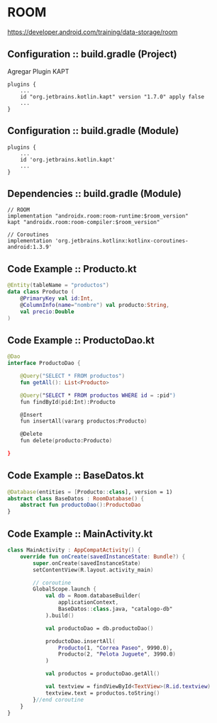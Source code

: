 # ROOM

https://developer.android.com/training/data-storage/room

## Configuration :: build.gradle (Project)

Agregar Plugin KAPT

```
plugins {
	...
    id "org.jetbrains.kotlin.kapt" version "1.7.0" apply false
    ...
}
```

## Configuration :: build.gradle (Module)

```
plugins {
	...
    id 'org.jetbrains.kotlin.kapt'
    ...
}
```

## Dependencies :: build.gradle (Module)

```
// ROOM
implementation "androidx.room:room-runtime:$room_version"
kapt "androidx.room:room-compiler:$room_version"

// Coroutines
implementation 'org.jetbrains.kotlinx:kotlinx-coroutines-android:1.3.9'
```

## Code Example :: Producto.kt 

```kotlin 
@Entity(tableName = "productos")
data class Producto (
    @PrimaryKey val id:Int,
    @ColumnInfo(name="nombre") val producto:String,
    val precio:Double
)
```

## Code Example :: ProductoDao.kt 

```kotlin 
@Dao
interface ProductoDao {

    @Query("SELECT * FROM productos")
    fun getAll(): List<Producto>

    @Query("SELECT * FROM productos WHERE id = :pid")
    fun findById(pid:Int):Producto

    @Insert
    fun insertAll(vararg productos:Producto)

    @Delete
    fun delete(producto:Producto)

}
```

## Code Example :: BaseDatos.kt 

```kotlin 
@Database(entities = [Producto::class], version = 1)
abstract class BaseDatos : RoomDatabase() {
    abstract fun productoDao():ProductoDao
}
```

## Code Example :: MainActivity.kt 

```kotlin
class MainActivity : AppCompatActivity() {
    override fun onCreate(savedInstanceState: Bundle?) {
        super.onCreate(savedInstanceState)
        setContentView(R.layout.activity_main)

        // coroutine
        GlobalScope.launch {
            val db = Room.databaseBuilder(
                applicationContext,
                BaseDatos::class.java, "catalogo-db"
            ).build()

            val productoDao = db.productoDao()

            productoDao.insertAll(
                Producto(1, "Correa Paseo", 9990.0),
                Producto(2, "Pelota Juguete", 3990.0)
            )

            val productos = productoDao.getAll()

            val textview = findViewById<TextView>(R.id.textview)
            textview.text = productos.toString()
        }//end coroutine
    }
}
```
